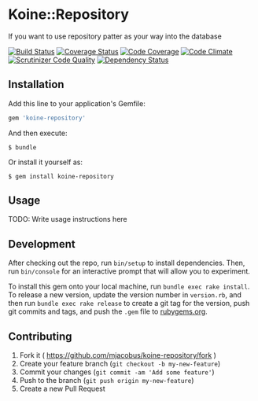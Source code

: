 # Koine::Repository

If you want to use repository patter as your way into the database

[![Build Status](https://travis-ci.org/mjacobus/koine-repository.svg)](https://travis-ci.org/mjacobus/koine-repository)
[![Coverage Status](https://coveralls.io/repos/mjacobus/koine-repository/badge.svg?branch=master&service=github)](https://coveralls.io/github/mjacobus/koine-repository?branch=master)
[![Code Coverage](https://scrutinizer-ci.com/g/mjacobus/koine-repository/badges/coverage.png?b=master)](https://scrutinizer-ci.com/g/mjacobus/koine-repository/?branch=master)
[![Code Climate](https://codeclimate.com/github/mjacobus/koine-repository/badges/gpa.svg)](https://codeclimate.com/github/mjacobus/koine-repository)
[![Scrutinizer Code Quality](https://scrutinizer-ci.com/g/mjacobus/koine-repository/badges/quality-score.png?b=master)](https://scrutinizer-ci.com/g/mjacobus/koine-repository/?branch=master)
[![Dependency Status](https://gemnasium.com/mjacobus/koine-repository.svg)](https://gemnasium.com/mjacobus/koine-repository)

## Installation

Add this line to your application's Gemfile:

```ruby
gem 'koine-repository'
```

And then execute:

    $ bundle

Or install it yourself as:

    $ gem install koine-repository

## Usage

TODO: Write usage instructions here

## Development

After checking out the repo, run `bin/setup` to install dependencies. Then, run `bin/console` for an interactive prompt that will allow you to experiment.

To install this gem onto your local machine, run `bundle exec rake install`. To release a new version, update the version number in `version.rb`, and then run `bundle exec rake release` to create a git tag for the version, push git commits and tags, and push the `.gem` file to [rubygems.org](https://rubygems.org).

## Contributing

1. Fork it ( https://github.com/mjacobus/koine-repository/fork )
2. Create your feature branch (`git checkout -b my-new-feature`)
3. Commit your changes (`git commit -am 'Add some feature'`)
4. Push to the branch (`git push origin my-new-feature`)
5. Create a new Pull Request
